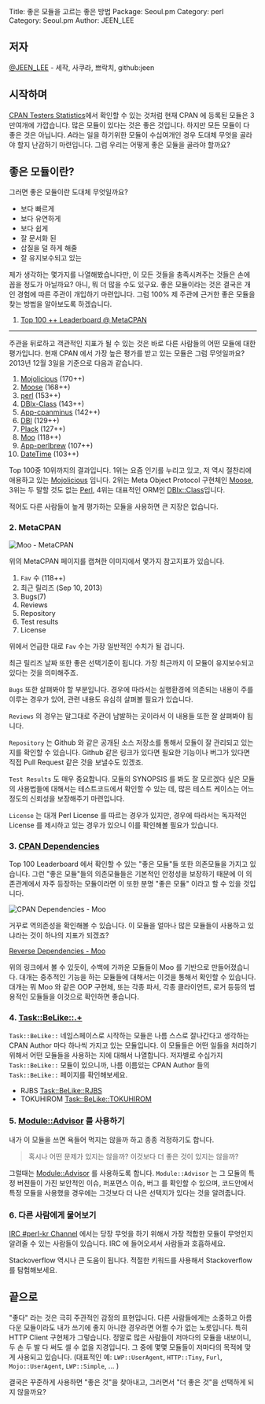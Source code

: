 Title:    좋은 모듈을 고르는 좋은 방법
Package:  Seoul.pm
Category: perl
Category: Seoul.pm
Author:   JEEN_LEE

저자
-----

[@JEEN_LEE][twitter-jeen_lee] - 세작, 사쿠라, 쁘락치, github:jeen


시작하며
---------

[CPAN Testers Statistics][home-stats-cpantesters]에서 확인할 수 있는 것처럼 현재 CPAN 에 등록된 모듈은 3만여개에 가깝습니다.
많은 모듈이 있다는 것은 좋은 것입니다.  하지만 모든 모듈이 다 좋은 것은 아닙니다.
*A*라는 일을 하기위한 모듈이 수십여개인 경우 도대체 무엇을 골라야 할지 난감하기 마련입니다.
그럼 우리는 어떻게 좋은 모듈을 골라야 할까요? 


좋은 모듈이란?
---------------

그러면 좋은 모듈이란 도대체 무엇일까요?

- 보다 빠르게
- 보다 유연하게
- 보다 쉽게
- 잘 문서화 된
- 삽질을 덜 하게 해줄
- 잘 유지보수되고 있는

제가 생각하는 몇가지를 나열해봤습니다만, 이 모든 것들을 충족시켜주는 것들은 손에 꼽을 정도가 아닐까요?
아니, 뭐 더 많을 수도 있구요. 좋은 모듈이라는 것은 결국은 개인 경험에 따른 주관이 개입하기 마련입니다.
그럼 100% 제 주관에 근거한 좋은 모듈을 찾는 방법을 알아보도록 하겠습니다.


1. [Top 100 ++ Leaderboard @ MetaCPAN][home-metacpan-leaderboard]
------------------------------------------------------------------

주관을 뒤로하고 객관적인 지표가 될 수 있는 것은 바로 다른 사람들의 어떤 모듈에 대한 평가입니다.
현재 CPAN 에서 가장 높은 평가를 받고 있는 모듈은 그럼 무엇일까요?
2013년 12월 3일을 기준으로 다음과 같습니다.

1.  [Mojolicious][cpan-mojolicious] (170++)
2.  [Moose][cpan-moose] (168++)
3.  [perl][cpan-perl] (153++)
4.  [DBIx-Class][cpan-dbix-class] (143++)
5.  [App-cpanminus][cpan-app-cpanminus] (142++)
6.  [DBI][cpan-dbi] (129++)
7.  [Plack][cpan-plack] (127++)
8.  [Moo][cpan-moo] (118++)
9.  [App-perlbrew][cpan-app-perlbrew] (107++)
10. [DateTime][cpan-datetime] (103++)

Top 100중 10위까지의 결과입니다.
1위는 요즘 인기를 누리고 있고, 저 역시 절찬리에 애용하고 있는 [Mojolicious][home-mojolicious] 입니다.
2위는 Meta Object Protocol 구현체인 [Moose][home-moose], 3위는 두 말할 것도 없는 [Perl][home-perl],
4위는 대표적인 ORM인 [DBIx::Class][cpan-dbix-class]입니다.

적어도 다른 사람들이 높게 평가하는 모듈을 사용하면 큰 지장은 없습니다.


### 2. MetaCPAN

![Moo - MetaCPAN][url-img-metacpan-moo]

위의 MetaCPAN 페이지를 캡쳐한 이미지에서 몇가지 참고지표가 있습니다.

1. `Fav` 수 (118++)
2. 최근 릴리즈 (Sep 10, 2013)
3. Bugs(7)
4. Reviews
5. Repository
6. Test results
7. License

위에서 언급한 대로 `Fav` 수는 가장 일반적인 수치가 될 겁니다.

최근 릴리즈 날짜 또한 좋은 선택기준이 됩니다. 가장 최근까지 이 모듈이 유지보수되고 있다는 것을 의미해주죠.

`Bugs` 또한 살펴봐야 할 부분입니다. 경우에 따라서는 실행환경에 의존되는 내용이 주를 이루는 경우가 있어, 관련 내용도 유심히 살펴볼 필요가 있습니다.

`Reviews` 의 경우는 말그대로 주관이 남발하는 곳이라서 이 내용들 또한 잘 살펴봐야 됩니다.

`Repository` 는 Github 와 같은 공개된 소스 저장소를 통해서 모듈이 잘 관리되고 있는 지를 확인할 수 있습니다. Github 같은 링크가 있다면 필요한 기능이나 버그가 있다면 직접 Pull Request 같은 것을 보낼수도 있겠죠.

`Test Results` 도 매우 중요합니다. 모듈의 SYNOPSIS 를 봐도 잘 모르겠다 싶은 모듈의 사용법들에 대해서는 테스트코드에서 확인할 수 있는 데, 많은 테스트 케이스는 어느 정도의 신뢰성을 보장해주기 마련입니다.

`License` 는 대개 Perl License 를 따르는 경우가 있지만, 경우에 따라서는 독자적인 License 를 제시하고 있는 경우가 있으니 이를 확인해볼 필요가 있습니다.


### 3. [CPAN Dependencies][url-deps-cpantesters]

Top 100 Leaderboard 에서 확인할 수 있는 "좋은 모듈"들 또한 의존모듈을 가지고 있습니다. 그런 "좋은 모듈"들의 의존모듈들은 기본적인 안정성을 보장하기 때문에 이 의존관계에서 자주 등장하는 모듈이라면 이 또한 분명 "좋은 모듈" 이라고 할 수 있을 것입니다.

![CPAN Dependencies - Moo][url-img-deps-cpantesters]

거꾸로 역의존성을 확인해볼 수 있습니다. 이 모듈을 얼마나 많은 모듈들이 사용하고 있냐라는 것이 하나의 지표가 되겠죠?

[Reverse Dependencies - Moo][url-rev-deps-moo]

위의 링크에서 볼 수 있듯이, 수백에 가까운 모듈들이 Moo 를 기반으로 만들어졌습니다. 대개는 중추적인 기능을 하는 모듈들에 대해서는 이것을 통해서 확인할 수 있습니다. 대개는 뭐 Moo 와 같은 OOP 구현체, 또는 각종 파서, 각종 클라이언트, 로거 등등의 범용적인 모듈들을 이것으로 확인하면 좋습니다. 

### 4. [Task::BeLike::.+][url-cpan-task-belike]

`Task::BeLike::` 네임스페이스로 시작하는 모듈은 나름 스스로 잘나간다고 생각하는 CPAN Author 마다 하나씩 가지고 있는 모듈입니다. 이 모듈들은 어떤 일들을 처리하기 위해서 어떤 모듈들을 사용하는 지에 대해서 나열합니다. 저자별로 수십가지 `Task::BeLike::` 모듈이 있으니까, 나름 이름있는 CPAN Author 들의 `Task::BeLike::` 페이지를 확인해보세요.

- RJBS [Task::BeLike::RJBS](https://metacpan.org/pod/Task::BeLike::RJBS) 
- TOKUHIROM [Task::BeLike::TOKUHIROM](https://metacpan.org/pod/Task::BeLike::TOKUHIROM)


### 5. [Module::Advisor][url-cpan-module-advisor] 를 사용하기 

내가 이 모듈을 쓰면 욕들어 먹지는 않을까 하고 종종 걱정하기도 합니다.

> 혹시나 어떤 문제가 있지는 않을까? 이것보다 더 좋은 것이 있지는 않을까?

그럴때는 [Module::Advisor][url-cpan-module-advisor] 를 사용하도록 합니다. `Module::Advisor` 는 그 모듈의 특정 버젼들이 가진 보안적인 이슈, 퍼포먼스 이슈, 버그 를 확인할 수 있으며, 코드안에서 특정 모듈을 사용했을 경우에는 그것보다 더 나은 선택지가 있다는 것을 알려줍니다.

### 6. 다른 사람에게 물어보기

[IRC #perl-kr Channel](http://webchat.freenode.net/?channels=perl-kr) 에서는 당장 무엇을 하기 위해서 가장 적합한 모듈이 무엇인지 알려줄 수 있는 사람들이 있습니다. IRC 에 들어오셔서 사람들과 호흡하세요.

Stackoverflow 역시나 큰 도움이 됩니다. 적절한 키워드를 사용해서 Stackoverflow 를 탐험해보세요.

## 끝으로

"좋다" 라는 것은 극히 주관적인 감정의 표현입니다. 다른 사람들에게는 소중하고 아름다운 모듈이라도 내가 쓰기에 좋지 아니한 경우라면 어쩔 수가 없는 노릇입니다. 특히 HTTP Client 구현체가 그렇습니다. 정말로 많은 사람들이 저마다의 모듈을 내보이니, 두 손 두 발 다 써도 셀 수 없을 지경입니다. 그 중에 몇몇 모듈들이 저마다의 목적에 맞게 사용되고 있습니다. (대표적인 예: `LWP::UserAgent`, `HTTP::Tiny`, `Furl`, `Mojo::UserAgent`,  `LWP::Simple`, ... )

결국은 꾸준하게 사용하면 "좋은 것"을 찾아내고, 그러면서 "더 좋은 것"을 선택하게 되지 않을까요?


[url-cpan-task-belike]: https://metacpan.org/search?q=Task%3A%3ABeLike
[url-rev-deps-moo]: https://metacpan.org/requires/distribution/Moo?sort=[[2,1]]
[url-img-deps-cpantesters]: https://dl.dropboxusercontent.com/u/262117/pict-deps-cpantesters.png
[url-deps-cpantesters]: http://deps.cpantesters.org/?module=Moo
[url-img-metacpan-moo]: https://dl.dropboxusercontent.com/u/262117/pict-metacpan-moo.png
[url-cpan-module-advisor]: https://metacpan.org/pod/Module::Advisor

[cpan-app-cpanminus]:             http://metacpan.org/module/App::cpanminus
[cpan-app-perlbrew]:              http://metacpan.org/module/App::perlbrew
[cpan-datetime]:                  http://metacpan.org/module/DateTime
[cpan-dbi]:                       http://metacpan.org/module/DBI
[cpan-dbix-class]:                http://metacpan.org/module/DBIx::Class
[cpan-mojolicious]:               http://metacpan.org/module/Mojolicious
[cpan-moo]:                       http://metacpan.org/module/Moo
[cpan-moose]:                     http://metacpan.org/module/Moose
[cpan-perl]:                      http://metacpan.org/module/perl
[cpan-plack]:                     http://metacpan.org/module/Plack
[home-metacpan-leaderboard]:      https://metacpan.org/favorite/leaderboard
[home-mojolicious]:               http://mojolicio.us/
[home-moose]:                     http://moose.iinteractive.com/en/
[home-perl]:                      http://www.perl.org/
[home-stats-cpantesters]:         http://stats.cpantesters.org/
[twitter-jeen_lee]:               http://twitter.com/#!/JEEN_LEE

